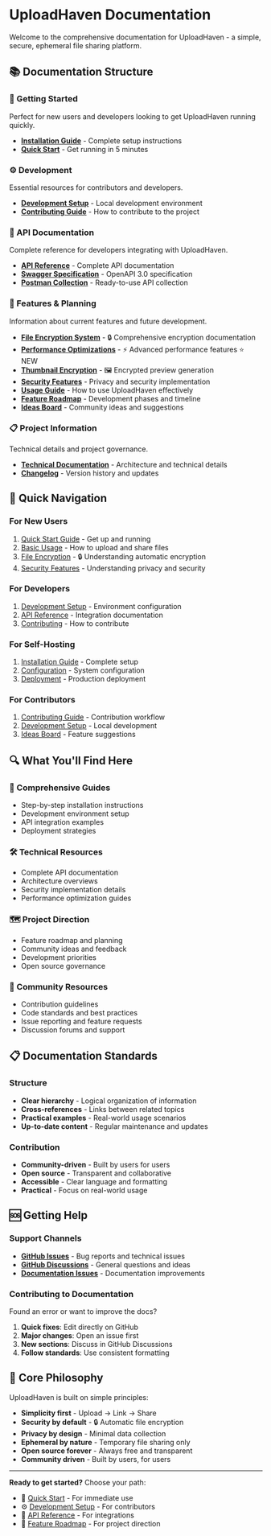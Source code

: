 # UploadHaven Documentation

Welcome to the comprehensive documentation for UploadHaven - a simple, secure, ephemeral file sharing platform.

## 📚 Documentation Structure

### 🚀 Getting Started

Perfect for new users and developers looking to get UploadHaven running quickly.

- **[Installation Guide](getting-started/installation.md)** - Complete setup instructions
- **[Quick Start](getting-started/quick-start.md)** - Get running in 5 minutes

### ⚙️ Development

Essential resources for contributors and developers.

- **[Development Setup](development/setup.md)** - Local development environment
- **[Contributing Guide](development/contributing.md)** - How to contribute to the project

### 🔌 API Documentation

Complete reference for developers integrating with UploadHaven.

- **[API Reference](api/reference.md)** - Complete API documentation
- **[Swagger Specification](api/swagger.yaml)** - OpenAPI 3.0 specification
- **[Postman Collection](api/postman-collection.json)** - Ready-to-use API collection

### 🎯 Features & Planning

Information about current features and future development.

- **[File Encryption System](features/file-encryption.md)** - 🔒 Comprehensive encryption documentation
- **[Performance Optimizations](features/performance-optimizations.md)** - ⚡ Advanced performance features ⭐ NEW
- **[Thumbnail Encryption](features/thumbnail-encryption.md)** - 🖼️ Encrypted preview generation
- **[Security Features](features/security.md)** - Privacy and security implementation
- **[Usage Guide](features/usage.md)** - How to use UploadHaven effectively
- **[Feature Roadmap](features/roadmap.md)** - Development phases and timeline
- **[Ideas Board](features/ideas.md)** - Community ideas and suggestions

### 📋 Project Information

Technical details and project governance.

- **[Technical Documentation](project/technical.md)** - Architecture and technical details
- **[Changelog](project/changelog.md)** - Version history and updates

## 🎯 Quick Navigation

### For New Users

1. [Quick Start Guide](getting-started/quick-start.md) - Get up and running
2. [Basic Usage](features/usage.md) - How to upload and share files
3. [File Encryption](features/file-encryption.md) - 🔒 Understanding automatic encryption
4. [Security Features](features/security.md) - Understanding privacy and security

### For Developers

1. [Development Setup](development/setup.md) - Environment configuration
2. [API Reference](api/reference.md) - Integration documentation
3. [Contributing](development/contributing.md) - How to contribute

### For Self-Hosting

1. [Installation Guide](getting-started/installation.md) - Complete setup
2. [Configuration](admin/configuration.md) - System configuration
3. [Deployment](deployment/production.md) - Production deployment

### For Contributors

1. [Contributing Guide](development/contributing.md) - Contribution workflow
2. [Development Setup](development/setup.md) - Local development
3. [Ideas Board](features/ideas.md) - Feature suggestions

## 🔍 What You'll Find Here

### 📖 Comprehensive Guides

- Step-by-step installation instructions
- Development environment setup
- API integration examples
- Deployment strategies

### 🛠️ Technical Resources

- Complete API documentation
- Architecture overviews
- Security implementation details
- Performance optimization guides

### 🗺️ Project Direction

- Feature roadmap and planning
- Community ideas and feedback
- Development priorities
- Open source governance

### 🤝 Community Resources

- Contribution guidelines
- Code standards and best practices
- Issue reporting and feature requests
- Discussion forums and support

## 📋 Documentation Standards

### Structure

- **Clear hierarchy** - Logical organization of information
- **Cross-references** - Links between related topics
- **Practical examples** - Real-world usage scenarios
- **Up-to-date content** - Regular maintenance and updates

### Contribution

- **Community-driven** - Built by users for users
- **Open source** - Transparent and collaborative
- **Accessible** - Clear language and formatting
- **Practical** - Focus on real-world usage

## 🆘 Getting Help

### Support Channels

- **[GitHub Issues](https://github.com/Sato-Isolated/uploadhaven/issues)** - Bug reports and technical issues
- **[GitHub Discussions](https://github.com/Sato-Isolated/uploadhaven/discussions)** - General questions and ideas
- **[Documentation Issues](https://github.com/Sato-Isolated/uploadhaven/issues?q=is%3Aissue+label%3Adocumentation)** - Documentation improvements

### Contributing to Documentation

Found an error or want to improve the docs?

1. **Quick fixes**: Edit directly on GitHub
2. **Major changes**: Open an issue first
3. **New sections**: Discuss in GitHub Discussions
4. **Follow standards**: Use consistent formatting

## 🚀 Core Philosophy

UploadHaven is built on simple principles:

- **Simplicity first** - Upload → Link → Share
- **Security by default** - 🔒 Automatic file encryption
- **Privacy by design** - Minimal data collection
- **Ephemeral by nature** - Temporary file sharing only
- **Open source forever** - Always free and transparent
- **Community driven** - Built by users, for users

---

**Ready to get started?** Choose your path:

- 🚀 [Quick Start](getting-started/quick-start.md) - For immediate use
- ⚙️ [Development Setup](development/setup.md) - For contributors
- 🔌 [API Reference](api/reference.md) - For integrations
- 🎯 [Feature Roadmap](features/roadmap.md) - For project direction
